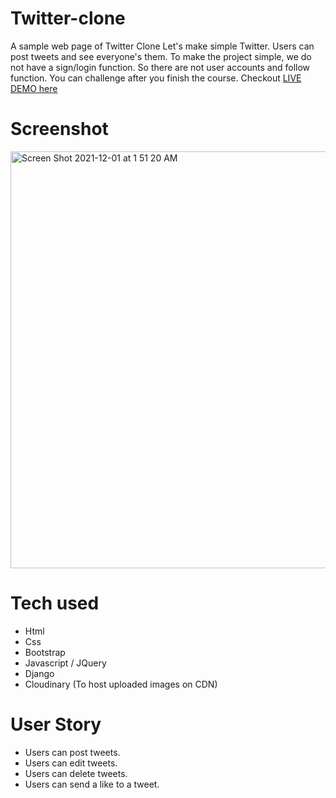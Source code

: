 # Twitter-clone
A sample web page of Twitter Clone Let's make simple Twitter. Users can post tweets and see everyone's them. To make the project simple, we do not have a sign/login function. So there are not user accounts and follow function. 
You can challenge after you finish the course. 
Checkout [LIVE DEMO here](https://twitter-clonec.herokuapp.com/)

# Screenshot
 <img width="667" alt="Screen Shot 2021-12-01 at 1 51 20 AM" src="https://user-images.githubusercontent.com/92710908/144215078-6f767115-ed00-4e82-b764-92c6c78659eb.png">


# Tech used
* Html
* Css
* Bootstrap
* Javascript / JQuery
* Django
* Cloudinary (To host uploaded images on CDN)

# User Story
* Users can post tweets.
* Users can edit tweets.
* Users can delete tweets.
* Users can send a like to a tweet.
